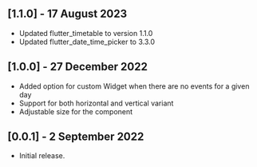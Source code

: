 ## [1.1.0] - 17 August 2023

- Updated flutter_timetable to version 1.1.0
- Updated flutter_date_time_picker to 3.3.0

## [1.0.0] - 27 December 2022

* Added option for custom Widget when there are no events for a given day
* Support for both horizontal and vertical variant
* Adjustable size for the component

## [0.0.1] - 2 September 2022

* Initial release.
